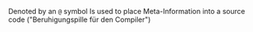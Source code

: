 Denoted by an `@` symbol
Is used to place Meta-Information into a source code ("Beruhigungspille für den Compiler")